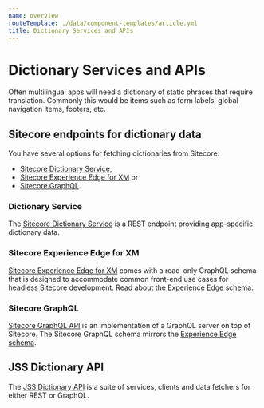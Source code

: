 ```yaml
---
name: overview
routeTemplate: ./data/component-templates/article.yml
title: Dictionary Services and APIs
---
```


# Dictionary Services and APIs

Often multilingual apps will need a dictionary of static phrases that require translation. Commonly this would be items such as form labels, global navigation items, footers, etc. 

## Sitecore endpoints for dictionary data

You have several options for fetching dictionaries from Sitecore: 

- [Sitecore Dictionary Service](/docs/fundamentals/services/dictionary/sitecore-dictionary-service),
- [Sitecore Experience Edge for XM](#sitecore-experience-edge-for-xm) or 
- [Sitecore GraphQL](#sitecore-graphql).

### Dictionary Service
The [Sitecore Dictionary Service](/docs/fundamentals/services/dictionary/sitecore-dictionary-service) is a REST endpoint providing app-specific dictionary data.
### Sitecore Experience Edge for XM
[Sitecore Experience Edge for XM](https://doc.sitecore.com/developers/101/developer-tools/en/introducing-sitecore-experience-edge-for-xm.html) comes with a read-only GraphQL schema that is designed to accommodate common front-end use cases for headless Sitecore development. Read about the [Experience Edge schema](https://doc.sitecore.com/developers/101/developer-tools/en/the-experience-edge-schema.html).
### Sitecore GraphQL
[Sitecore GraphQL API](/docs/fundamentals/services/graphql) is an implementation of a GraphQL server on top of Sitecore. The Sitecore GraphQL schema mirrors the [Experience Edge schema](https://doc.sitecore.com/developers/101/developer-tools/en/the-experience-edge-schema.html).
## JSS Dictionary API
The [JSS Dictionary API](/docs/fundamentals/services/dictionary/jss-dictionary-api) is a suite of services, clients and data fetchers for either REST or GraphQL.
